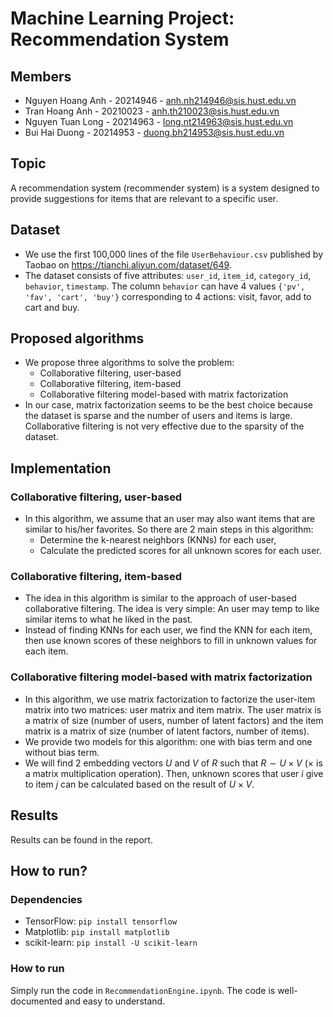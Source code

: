 # Machine Learning Project: Recommendation System

## Members
- Nguyen Hoang Anh - 20214946 - anh.nh214946@sis.hust.edu.vn
- Tran Hoang Anh - 20210023 - anh.th210023@sis.hust.edu.vn
- Nguyen Tuan Long - 20214963 - long.nt214963@sis.hust.edu.vn
- Bui Hai Duong - 20214953 - duong.bh214953@sis.hust.edu.vn

## Topic
A recommendation system (recommender system) is a system designed to provide suggestions for items that are relevant to a specific user.

## Dataset
- We use the first 100,000 lines of the file `UserBehaviour.csv` published by Taobao on https://tianchi.aliyun.com/dataset/649.
- The dataset consists of five attributes: `user_id`, `item_id`, `category_id`, `behavior`, `timestamp`. The column `behavior` can have  4 values `{'pv', 'fav', 'cart', 'buy'}` corresponding to 4 actions: visit, favor, add to cart and buy.

## Proposed algorithms
- We propose three algorithms to solve the problem:
    - Collaborative filtering, user-based
    - Collaborative filtering, item-based
    - Collaborative filtering model-based with matrix factorization
- In our case, matrix factorization seems to be the best choice because the dataset is sparse and the number of users and items is large. Collaborative filtering is not very effective due to the sparsity of the dataset.

## Implementation

### Collaborative filtering, user-based
- In this algorithm, we assume that an user may also want items that are similar to his/her favorites. So there are 2 main steps in this algorithm:
    - Determine the k-nearest neighbors (KNNs) for each user,
    - Calculate the predicted scores for all unknown scores for each user.

### Collaborative filtering, item-based
- The idea in this algorithm is similar to the approach of user-based collaborative filtering. The idea is very simple: An user may temp to like similar items to what he liked in the past.
- Instead of finding KNNs for each user, we find the KNN for each item, then use known scores of these neighbors to fill in unknown values for each item.

### Collaborative filtering model-based with matrix factorization
- In this algorithm, we use matrix factorization to factorize the user-item matrix into two matrices: user matrix and item matrix. The user matrix is a matrix of size (number of users, number of latent factors) and the item matrix is a matrix of size (number of latent factors, number of items).
- We provide two models for this algorithm: one with bias term and one without bias term.
- We will find 2 embedding vectors $U$ and $V$ of $R$ such that $R \sim U \times V$ ($\times$ is a matrix multiplication operation). Then, unknown scores that user $i$ give to item $j$ can be calculated based on the result of $U \times V$.

## Results
Results can be found in the report.

## How to run?
### Dependencies
- TensorFlow: `pip install tensorflow`
- Matplotlib: `pip install matplotlib`
- scikit-learn: `pip install -U scikit-learn`

### How to run
Simply run the code in `RecommendationEngine.ipynb`. The code is well-documented and easy to understand.
